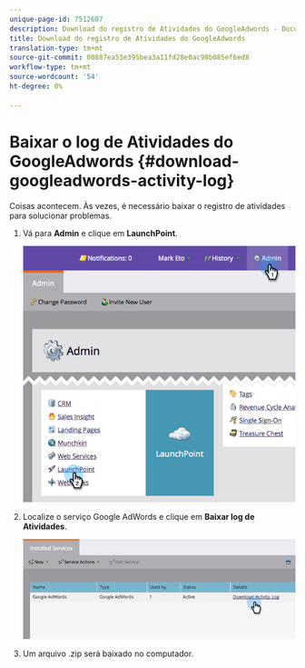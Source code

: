 ```yaml
---
unique-page-id: 7512607
description: Download do registro de Atividades do GoogleAdwords - Documentos do Marketing - Documentação do produto
title: Download do registro de Atividades do GoogleAdwords
translation-type: tm+mt
source-git-commit: 00887ea53e395bea3a11fd28e0ac98b085ef6ed8
workflow-type: tm+mt
source-wordcount: '54'
ht-degree: 0%

---
```



# Baixar o log de Atividades do GoogleAdwords {#download-googleadwords-activity-log}

Coisas acontecem. Às vezes, é necessário baixar o registro de atividades para solucionar problemas.

1. Vá para **Admin** e clique em **LaunchPoint**.

   ![](assets/image2015-4-22-15-3a33-3a47.png)

1. Localize o serviço Google AdWords e clique em **Baixar log de Atividades**.

   ![](assets/image2015-4-22-17-3a49-3a49.png)

1. Um arquivo .zip será baixado no computador.

